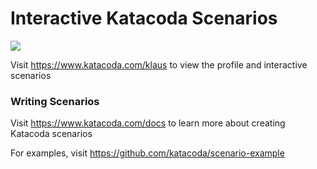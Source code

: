 # Interactive Katacoda Scenarios

[![](http://shields.katacoda.com/katacoda/klaus/count.svg)](https://www.katacoda.com/klaus "Get your profile on Katacoda.com")

Visit https://www.katacoda.com/klaus to view the profile and interactive scenarios

### Writing Scenarios
Visit https://www.katacoda.com/docs to learn more about creating Katacoda scenarios

For examples, visit https://github.com/katacoda/scenario-example
